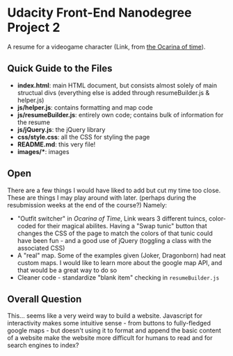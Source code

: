 # Udacity Front-End Nanodegree Project 2 #

A resume for a videogame character (Link, from [the Ocarina of time](https://en.wikipedia.org/wiki/The_Legend_of_Zelda:_Ocarina_of_Time)).

## Quick Guide to the Files

* **index.html**: main HTML document, but consists almost solely of main structual divs (everything else is added through resumeBuilder.js & helper.js)
* **js/helper.js**: contains formatting and map code
* **js/resumeBuilder.js**: entirely own code; contains bulk of information for the resume
* **js/jQuery.js**: the jQuery library
* **css/style.css**: all the CSS for styling the page
* **README.md**: this very file!
* **images/\***: images


## Open

There are a few things I would have liked to add but cut my time too close. These are things I may play around with later. (perhaps during the resubmission weeks at the end of the course?) Namely:

* "Outfit switcher" in *Ocarina of Time*, Link wears 3 different tuincs, color-coded for their magical abilites. Having a "Swap tunic" button that changes the CSS of the page to match the colors of that tunic could have been fun - and a good use of jQuery (toggling a class with the associated CSS)
* A "real" map. Some of the examples given (Joker, Dragonborn) had neat custom maps. I would like to learn more about the google map API, and that would be a great way to do so 
* Cleaner code - standardize "blank item" checking in `resumeBuilder.js`


## Overall Question

This... seems like a very weird way to build a website. Javascript for interactivity makes some intuitive sense - from buttons to fully-fledged google maps - but doesn't using it to format and append the basic content of a website make the website more difficult for humans to read and for search engines to index? 

